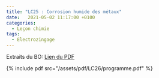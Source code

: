 ```yaml
---
title: "LC25 : Corrosion humide des métaux"
date:   2021-05-02 11:17:00 +0100
categories:
  - Leçon chimie
tags:
  - Electrozingage
---
```

Extraits du BO:
[Lien du PDF](/assets/pdf/LC26/programme.pdf)

{% include pdf src="/assets/pdf/LC26/programme.pdf" %}
